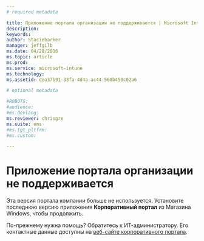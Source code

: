 ```yaml
---
# required metadata

title: Приложение портала организации не поддерживается | Microsoft Intune
description:
keywords:
author: Staciebarker
manager: jeffgilb
ms.date: 04/28/2016
ms.topic: article
ms.prod:
ms.service: microsoft-intune
ms.technology:
ms.assetid: dea37b91-33fa-4d4a-ac44-560b450c02a6

# optional metadata

#ROBOTS:
#audience:
#ms.devlang:
ms.reviewer: chrisgre
ms.suite: ems
#ms.tgt_pltfrm:
#ms.custom:

---
```


# Приложение портала организации не поддерживается
Эта версия портала компании больше не используется. Установите последнюю версию приложения **Корпоративный портал** из Магазина Windows, чтобы продолжить.


По-прежнему нужна помощь? Обратитесь к ИТ-администратору. Его контактные данные доступны на [веб-сайте корпоративного портала](http://portal.manage.microsoft.com).


<!--HONumber=Jun16_HO2-->


